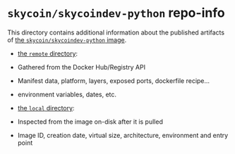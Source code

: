 # `skycoin/skycoindev-python` repo-info

This directory contains additional information about the published artifacts of [the `skycoin/skycoindev-python` image](https://hub.docker.com/r/skycoin/skycoindev-python).

-   [the `remote` directory](remote/):

   -   Gathered from the Docker Hub/Registry API
   -   Manifest data, platform, layers, exposed ports, dockerfile recipe...
   -   environment variables, dates, etc.

-   [the `local` directory](local/):

   -   Inspected from the image on-disk after it is pulled
   -   Image ID, creation date, virtual size, architecture, environment and entry point

